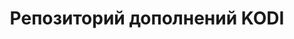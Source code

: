 ---
layout: page
title: Репозиторий дополнений KODI
permalink: /repository.vlmaksime/
redirect_to:
  - http://vlmaksime.github.io/repository.vlmaksime/
---